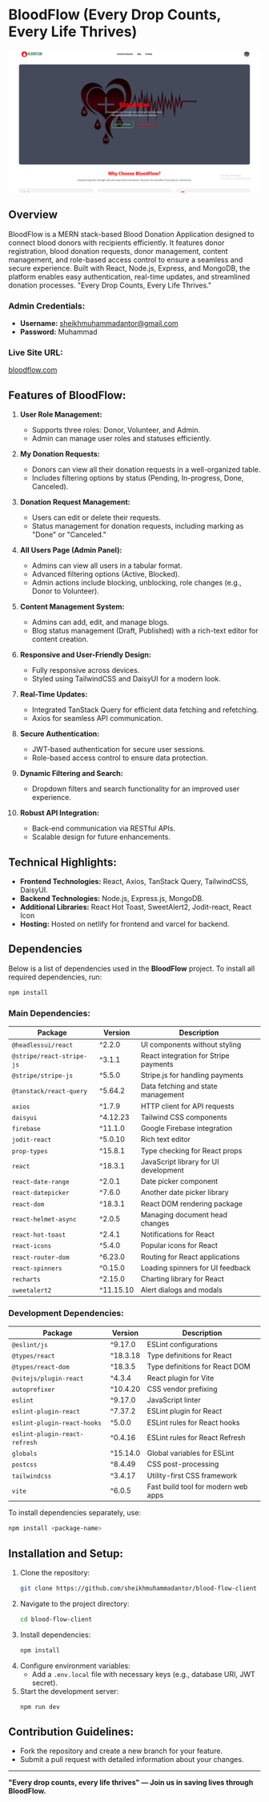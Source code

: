 # BloodFlow (Every Drop Counts, Every Life Thrives)

[![BloodFlow Live Page](./resource/live-image.png)](https://your-live-site.com)

## Overview
BloodFlow is a MERN stack-based Blood Donation Application designed to connect blood donors with recipients efficiently. It features donor registration, blood donation requests, donor management, content management, and role-based access control to ensure a seamless and secure experience. Built with React, Node.js, Express, and MongoDB, the platform enables easy authentication, real-time updates, and streamlined donation processes. "Every Drop Counts, Every Life Thrives."

### Admin Credentials:
- **Username:** sheikhmuhammadantor@gmail.com
- **Password:** Muhammad

### Live Site URL:
[bloodflow.com](https://bloodflow.netlify.app/)

## Features of BloodFlow:
1. **User Role Management:**
   - Supports three roles: Donor, Volunteer, and Admin.
   - Admin can manage user roles and statuses efficiently.

2. **My Donation Requests:**
   - Donors can view all their donation requests in a well-organized table.
   - Includes filtering options by status (Pending, In-progress, Done, Canceled).

3. **Donation Request Management:**
   - Users can edit or delete their requests.
   - Status management for donation requests, including marking as "Done" or "Canceled."

4. **All Users Page (Admin Panel):**
   - Admins can view all users in a tabular format.
   - Advanced filtering options (Active, Blocked).
   - Admin actions include blocking, unblocking, role changes (e.g., Donor to Volunteer).

5. **Content Management System:**
   - Admins can add, edit, and manage blogs.
   - Blog status management (Draft, Published) with a rich-text editor for content creation.

6. **Responsive and User-Friendly Design:**
   - Fully responsive across devices.
   - Styled using TailwindCSS and DaisyUI for a modern look.

7. **Real-Time Updates:**
   - Integrated TanStack Query for efficient data fetching and refetching.
   - Axios for seamless API communication.

8. **Secure Authentication:**
   - JWT-based authentication for secure user sessions.
   - Role-based access control to ensure data protection.

9. **Dynamic Filtering and Search:**
   - Dropdown filters and search functionality for an improved user experience.

10. **Robust API Integration:**
    - Back-end communication via RESTful APIs.
    - Scalable design for future enhancements.

## Technical Highlights:
- **Frontend Technologies:** React, Axios, TanStack Query, TailwindCSS, DaisyUI.
- **Backend Technologies:** Node.js, Express.js, MongoDB.
- **Additional Libraries:** React Hot Toast, SweetAlert2, Jodit-react, React Icon
- **Hosting:** Hosted on netlify for frontend and varcel for backend.

## Dependencies

Below is a list of dependencies used in the **BloodFlow** project. To install all required dependencies, run:

```sh
npm install
```

### Main Dependencies:

| Package | Version | Description |
|---------|---------|-------------|
| `@headlessui/react` | ^2.2.0 | UI components without styling |
| `@stripe/react-stripe-js` | ^3.1.1 | React integration for Stripe payments |
| `@stripe/stripe-js` | ^5.5.0 | Stripe.js for handling payments |
| `@tanstack/react-query` | ^5.64.2 | Data fetching and state management |
| `axios` | ^1.7.9 | HTTP client for API requests |
| `daisyui` | ^4.12.23 | Tailwind CSS components |
| `firebase` | ^11.1.0 | Google Firebase integration |
| `jodit-react` | ^5.0.10 | Rich text editor |
| `prop-types` | ^15.8.1 | Type checking for React props |
| `react` | ^18.3.1 | JavaScript library for UI development |
| `react-date-range` | ^2.0.1 | Date picker component |
| `react-datepicker` | ^7.6.0 | Another date picker library |
| `react-dom` | ^18.3.1 | React DOM rendering package |
| `react-helmet-async` | ^2.0.5 | Managing document head changes |
| `react-hot-toast` | ^2.4.1 | Notifications for React |
| `react-icons` | ^5.4.0 | Popular icons for React |
| `react-router-dom` | ^6.23.0 | Routing for React applications |
| `react-spinners` | ^0.15.0 | Loading spinners for UI feedback |
| `recharts` | ^2.15.0 | Charting library for React |
| `sweetalert2` | ^11.15.10 | Alert dialogs and modals |

### Development Dependencies:

| Package | Version | Description |
|---------|---------|-------------|
| `@eslint/js` | ^9.17.0 | ESLint configurations |
| `@types/react` | ^18.3.18 | Type definitions for React |
| `@types/react-dom` | ^18.3.5 | Type definitions for React DOM |
| `@vitejs/plugin-react` | ^4.3.4 | React plugin for Vite |
| `autoprefixer` | ^10.4.20 | CSS vendor prefixing |
| `eslint` | ^9.17.0 | JavaScript linter |
| `eslint-plugin-react` | ^7.37.2 | ESLint plugin for React |
| `eslint-plugin-react-hooks` | ^5.0.0 | ESLint rules for React hooks |
| `eslint-plugin-react-refresh` | ^0.4.16 | ESLint rules for React Refresh |
| `globals` | ^15.14.0 | Global variables for ESLint |
| `postcss` | ^8.4.49 | CSS post-processing |
| `tailwindcss` | ^3.4.17 | Utility-first CSS framework |
| `vite` | ^6.0.5 | Fast build tool for modern web apps |

To install dependencies separately, use:

```sh
npm install <package-name>
```



## Installation and Setup:
1. Clone the repository:
   ```bash
   git clone https://github.com/sheikhmuhammadantor/blood-flow-client
   ```
2. Navigate to the project directory:
   ```bash
   cd blood-flow-client
   ```
3. Install dependencies:
   ```bash
   npm install
   ```
4. Configure environment variables:
   - Add a `.env.local` file with necessary keys (e.g., database URI, JWT secret).
5. Start the development server:
   ```bash
   npm run dev
   ```

## Contribution Guidelines:
- Fork the repository and create a new branch for your feature.
- Submit a pull request with detailed information about your changes.

---
**"Every drop counts, every life thrives" — Join us in saving lives through BloodFlow.**
